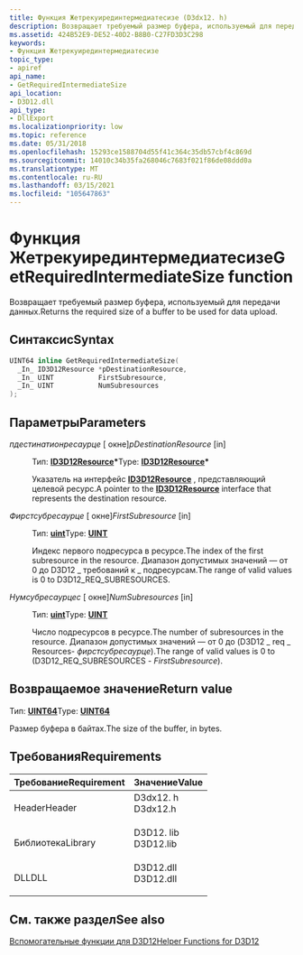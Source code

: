 ```yaml
---
title: Функция Жетрекуирединтермедиатесизе (D3dx12. h)
description: Возвращает требуемый размер буфера, используемый для передачи данных.
ms.assetid: 424B52E9-DE52-40D2-B8B0-C27FD3D3C298
keywords:
- Функция Жетрекуирединтермедиатесизе
topic_type:
- apiref
api_name:
- GetRequiredIntermediateSize
api_location:
- D3D12.dll
api_type:
- DllExport
ms.localizationpriority: low
ms.topic: reference
ms.date: 05/31/2018
ms.openlocfilehash: 15293ce1588704d55f41c364c35db57cbf4c869d
ms.sourcegitcommit: 14010c34b35fa268046c7683f021f86de08ddd0a
ms.translationtype: MT
ms.contentlocale: ru-RU
ms.lasthandoff: 03/15/2021
ms.locfileid: "105647863"
---
```

# <a name="getrequiredintermediatesize-function"></a><span data-ttu-id="7919f-104">Функция Жетрекуирединтермедиатесизе</span><span class="sxs-lookup"><span data-stu-id="7919f-104">GetRequiredIntermediateSize function</span></span>

<span data-ttu-id="7919f-105">Возвращает требуемый размер буфера, используемый для передачи данных.</span><span class="sxs-lookup"><span data-stu-id="7919f-105">Returns the required size of a buffer to be used for data upload.</span></span>

## <a name="syntax"></a><span data-ttu-id="7919f-106">Синтаксис</span><span class="sxs-lookup"><span data-stu-id="7919f-106">Syntax</span></span>


```C++
UINT64 inline GetRequiredIntermediateSize(
  _In_ ID3D12Resource *pDestinationResource,
  _In_ UINT           FirstSubresource,
  _In_ UINT           NumSubresources
);
```



## <a name="parameters"></a><span data-ttu-id="7919f-107">Параметры</span><span class="sxs-lookup"><span data-stu-id="7919f-107">Parameters</span></span>

<dl> <dt>

<span data-ttu-id="7919f-108">*пдестинатионресаурце* \[ окне\]</span><span class="sxs-lookup"><span data-stu-id="7919f-108">*pDestinationResource* \[in\]</span></span>
</dt> <dd>

<span data-ttu-id="7919f-109">Тип: **[ **ID3D12Resource**](/windows/desktop/api/d3d12/nn-d3d12-id3d12resource)\***</span><span class="sxs-lookup"><span data-stu-id="7919f-109">Type: **[**ID3D12Resource**](/windows/desktop/api/d3d12/nn-d3d12-id3d12resource)\***</span></span>

<span data-ttu-id="7919f-110">Указатель на интерфейс [**ID3D12Resource**](/windows/desktop/api/d3d12/nn-d3d12-id3d12resource) , представляющий целевой ресурс.</span><span class="sxs-lookup"><span data-stu-id="7919f-110">A pointer to the [**ID3D12Resource**](/windows/desktop/api/d3d12/nn-d3d12-id3d12resource) interface that represents the destination resource.</span></span>

</dd> <dt>

<span data-ttu-id="7919f-111">*Фирстсубресаурце* \[ окне\]</span><span class="sxs-lookup"><span data-stu-id="7919f-111">*FirstSubresource* \[in\]</span></span>
</dt> <dd>

<span data-ttu-id="7919f-112">Тип: **[ **uint**](/windows/desktop/WinProg/windows-data-types)**</span><span class="sxs-lookup"><span data-stu-id="7919f-112">Type: **[**UINT**](/windows/desktop/WinProg/windows-data-types)**</span></span>

<span data-ttu-id="7919f-113">Индекс первого подресурса в ресурсе.</span><span class="sxs-lookup"><span data-stu-id="7919f-113">The index of the first subresource in the resource.</span></span> <span data-ttu-id="7919f-114">Диапазон допустимых значений — от 0 до D3D12 \_ требований к \_ подресурсам.</span><span class="sxs-lookup"><span data-stu-id="7919f-114">The range of valid values is 0 to D3D12\_REQ\_SUBRESOURCES.</span></span>

</dd> <dt>

<span data-ttu-id="7919f-115">*Нумсубресаурцес* \[ окне\]</span><span class="sxs-lookup"><span data-stu-id="7919f-115">*NumSubresources* \[in\]</span></span>
</dt> <dd>

<span data-ttu-id="7919f-116">Тип: **[ **uint**](/windows/desktop/WinProg/windows-data-types)**</span><span class="sxs-lookup"><span data-stu-id="7919f-116">Type: **[**UINT**](/windows/desktop/WinProg/windows-data-types)**</span></span>

<span data-ttu-id="7919f-117">Число подресурсов в ресурсе.</span><span class="sxs-lookup"><span data-stu-id="7919f-117">The number of subresources in the resource.</span></span> <span data-ttu-id="7919f-118">Диапазон допустимых значений — от 0 до (D3D12 \_ req \_ Resources- *фирстсубресаурце*).</span><span class="sxs-lookup"><span data-stu-id="7919f-118">The range of valid values is 0 to (D3D12\_REQ\_SUBRESOURCES - *FirstSubresource*).</span></span>

</dd> </dl>

## <a name="return-value"></a><span data-ttu-id="7919f-119">Возвращаемое значение</span><span class="sxs-lookup"><span data-stu-id="7919f-119">Return value</span></span>

<span data-ttu-id="7919f-120">Тип: **[ **UINT64**](/windows/desktop/WinProg/windows-data-types)**</span><span class="sxs-lookup"><span data-stu-id="7919f-120">Type: **[**UINT64**](/windows/desktop/WinProg/windows-data-types)**</span></span>

<span data-ttu-id="7919f-121">Размер буфера в байтах.</span><span class="sxs-lookup"><span data-stu-id="7919f-121">The size of the buffer, in bytes.</span></span>

## <a name="requirements"></a><span data-ttu-id="7919f-122">Требования</span><span class="sxs-lookup"><span data-stu-id="7919f-122">Requirements</span></span>



| <span data-ttu-id="7919f-123">Требование</span><span class="sxs-lookup"><span data-stu-id="7919f-123">Requirement</span></span> | <span data-ttu-id="7919f-124">Значение</span><span class="sxs-lookup"><span data-stu-id="7919f-124">Value</span></span> |
|--------------------|--------------------------------------------------------------------------------------|
| <span data-ttu-id="7919f-125">Header</span><span class="sxs-lookup"><span data-stu-id="7919f-125">Header</span></span><br/>  | <dl> <span data-ttu-id="7919f-126"><dt>D3dx12. h</dt></span><span class="sxs-lookup"><span data-stu-id="7919f-126"><dt>D3dx12.h</dt></span></span> </dl>  |
| <span data-ttu-id="7919f-127">Библиотека</span><span class="sxs-lookup"><span data-stu-id="7919f-127">Library</span></span><br/> | <dl> <span data-ttu-id="7919f-128"><dt>D3D12. lib</dt></span><span class="sxs-lookup"><span data-stu-id="7919f-128"><dt>D3D12.lib</dt></span></span> </dl> |
| <span data-ttu-id="7919f-129">DLL</span><span class="sxs-lookup"><span data-stu-id="7919f-129">DLL</span></span><br/>     | <dl> <span data-ttu-id="7919f-130"><dt>D3D12.dll</dt></span><span class="sxs-lookup"><span data-stu-id="7919f-130"><dt>D3D12.dll</dt></span></span> </dl> |



## <a name="see-also"></a><span data-ttu-id="7919f-131">См. также раздел</span><span class="sxs-lookup"><span data-stu-id="7919f-131">See also</span></span>

<dl> <dt>

[<span data-ttu-id="7919f-132">Вспомогательные функции для D3D12</span><span class="sxs-lookup"><span data-stu-id="7919f-132">Helper Functions for D3D12</span></span>](helper-functions-for-d3d12.md)
</dt> </dl>

 

